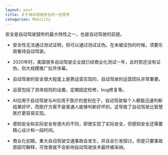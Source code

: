 ```yaml
---
layout: post
title: 关于自动驾驶安全的一些思考
categories: Mobility
---
```


安全是自动驾驶鼓吹的最大特性之一，也是自动驾驶的前提。

- 安全性无法通过测试证明，但可以通过测试证伪。在未被证伪的时候，须要乐观看待自动驾驶。


- 2020年时，美国很多自动驾驶企业就已经商业化测试一年，此时若还没有证伪，则大规模推广拉开序幕。


- 自动驾驶的安全很大程度上是靠运营实现的，自动驾驶的运营团队非常重要。


- 运营包括了具体规则的设置，定期固定检修，bug修复等。


- AI应用于自动驾驶与AI应用于医疗的差别在于，自动驾驶每个人都能迅速判断结果好坏，而医疗方案不是普通人能够判断好坏的。这导致了自动驾驶比智慧医疗更容易实现。


- 感知安全和实际安全有很大的不同，即使实现了实际安全，但感知安全还需要精心设计和一段时间。


- 商业化初期，重大自动驾驶交通事故会发生，并且会引发探讨。但是只要事故原因可解释，可改善就不会影响自动驾驶技术最终被采纳。